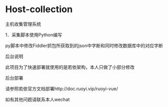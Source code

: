 # Host-collection

主机收集管理系统

1．采集脚本使用Python编写

py脚本中修改Fiddler抓包所获取到的json中字断和同时修改数据库中的对应字断

后台说明

此项目为了快速部署就使用的是若依架构，本人只做了小部分修改

后台部署

请参照若依官方文档部署http://doc.ruoyi.vip/ruoyi-vue/

如有其他问题请联系本人wechat


